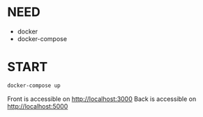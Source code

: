 # NEED 

- docker
- docker-compose

# START

```bash
docker-compose up
```
Front is accessible on <http://localhost:3000>
Back is accessible on <http://localhost:5000>